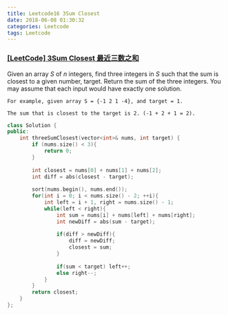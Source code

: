 ```yaml
---
title: Leetcode16 3Sum Closest
date: 2018-06-08 01:30:32
categories: Leetcode
tags: Leetcode
---
```


### [[LeetCode] 3Sum Closest 最近三数之和](https://www.cnblogs.com/grandyang/p/4510984.html)

Given an array _S_ of _n_ integers, find three integers in _S_ such that the sum is closest to a given number, target. Return the sum of the three integers. You may assume that each input would have exactly one solution.

    For example, given array S = {-1 2 1 -4}, and target = 1.

    The sum that is closest to the target is 2. (-1 + 2 + 1 = 2).
```cpp
class Solution {
public:
    int threeSumClosest(vector<int>& nums, int target) {
        if (nums.size() < 3){
            return 0;
        }
        
        int closest = nums[0] + nums[1] + nums[2];
        int diff = abs(closest - target);
        
        sort(nums.begin(), nums.end());
        for(int i = 0; i < nums.size() - 2; ++i){
            int left = i + 1, right = nums.size() - 1;
            while(left < right){
                int sum = nums[i] + nums[left] + nums[right];
                int newDiff = abs(sum - target);
                
                if(diff > newDiff){
                    diff = newDiff;
                    closest = sum;
                }
                
                if(sum < target) left++;
                else right--;
            }
        }
        return closest;
    }
};
```